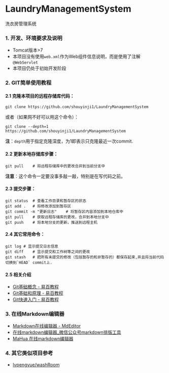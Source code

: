 ﻿# LaundryManagementSystem

洗衣房管理系统

### 1. 开发、环境要求及说明

* Tomcat版本>7
* 本项目没有使用`web.xml`作为Web组件信息说明，而是使用了注解`@WebServlet`
* 本项目仍处于初始开发阶段

### 2. GIT简单使用教程

#### 2.1 克隆本项目的远程存储库代码：

```
git clone https://github.com/shouyinji1/LaundryManagementSystem
```

或者（如果网不好可以用这个命令）：

```
git clone --depth=1 https://github.com/shouyinji1/LaundryManagementSystem
```

**注**：`depth`用于指定克隆深度，为1即表示只克隆最近一次commit.

#### 2.2 更新本地存储库步骤：

```
git pull    # 将远程存储库中的更改合并到当前分支中
```

**注意**：这个命令一定要没事多敲一敲，特别是在写代码之前。

#### 2.3 提交步骤：

```
git status	# 查看工作目录和暂存区的状态
git add .	# 将修改添加到暂存区
git commit -m "更新日志"	# 将暂存区内容添加到本地仓库中
git pull	# 获取远程存储库的更改，合并到本地分支中
git push	# 将本地分支的更新，推送到远程主机
```

#### 2.4 其它常用命令：

```
git log	# 显示提交日志信息
git diff	# 显示提交和工作树等之间的更改
git stash	# 把所有未提交的修改（包括暂存的和非暂存的）都保存起来,并且将当前代码切换到`HEAD` commit上.
```

#### 2.5 相关介绍

* [Git基础概念 - 易百教程](https://www.yiibai.com/git/git_basic_concepts.html "Git基础概念 - 易百教程")
* [Git基础和原理 - 易百教程](https://www.yiibai.com/git/git_basic_concepts.html "Git基础和原理 - 易百教程")
* [Git快速入门 - 易百教程](https://www.yiibai.com/git/git-quick-start.html "Git快速入门 - 易百教程")

### 3. 在线Markdown编辑器

* [Markdown在线编辑器 - MdEditor](http://www.mdeditor.com/ "Markdown在线编辑器 - MdEditor")
* [在线markdown编辑器_微信公众号markdown排版工具](https://markdown.com.cn/editor/ "在线markdown编辑器_微信公众号markdown排版工具")
* [MaHua 在线markdown编辑器](http://mahua.jser.me/ "MaHua 在线markdown编辑器")

### 4. 其它类似项目参考
* [lvpengyue/washRoom](https://github.com/lvpengyue/washRoom "lvpengyue/washRoom")
